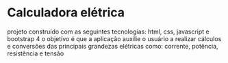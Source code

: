 # Calculadora elétrica

projeto construído com as seguintes tecnologias: html, css, javascript e bootstrap 4
o objetivo é que a aplicação auxilie o usuário a realizar cálculos e conversões 
das principais grandezas elétricas como: corrente, potência, resistência e tensão
